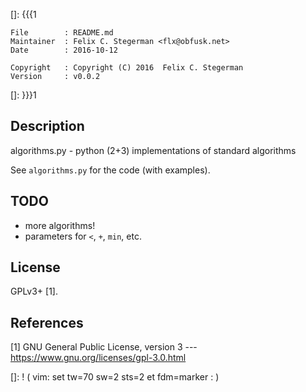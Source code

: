 []: {{{1

    File        : README.md
    Maintainer  : Felix C. Stegerman <flx@obfusk.net>
    Date        : 2016-10-12

    Copyright   : Copyright (C) 2016  Felix C. Stegerman
    Version     : v0.0.2

[]: }}}1

<!-- badge? -->

## Description

algorithms.py - python (2+3) implementations of standard algorithms

See `algorithms.py` for the code (with examples).

<!--

## Examples

...

-->

## TODO

  * more algorithms!
  * parameters for `<`, `+`, `min`, etc.

## License

GPLv3+ [1].

## References

[1] GNU General Public License, version 3
--- https://www.gnu.org/licenses/gpl-3.0.html

[]: ! ( vim: set tw=70 sw=2 sts=2 et fdm=marker : )
